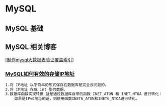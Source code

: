 # MySQL
## MySQL 基础

## MySQL 相关博客
[[制作mysql大数据表验证覆盖索引](https://www.cnblogs.com/codestory/p/11585161.html)]

### [MySQL如何有效的存储IP地址](https://www.cnblogs.com/mmzs/p/12992560.html)
```markdown
1.将 IP地址 以字符串的形式保存在数据库是完全没问题的。
2.将 IP地址 存成 int 型的数据。
3.数据库函数实现转换 就是通过数据库自带的函数 INET_ATON 和 INET_NTOA 进行转化：
    如果是IPv6地址的话，则使用函数INET6_ATON和INET6_NTOA进行转化。
```

##
